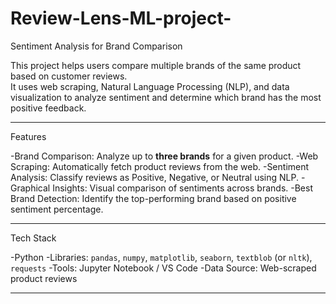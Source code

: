 # Review-Lens-ML-project-


Sentiment Analysis for Brand Comparison

This project helps users compare multiple brands of the same product based on customer reviews.  
It uses web scraping, Natural Language Processing (NLP), and data visualization to analyze sentiment and determine which brand has the most positive feedback.

---

Features

-Brand Comparison: Analyze up to **three brands** for a given product.
-Web Scraping: Automatically fetch product reviews from the web.
-Sentiment Analysis: Classify reviews as Positive, Negative, or Neutral using NLP.
-Graphical Insights: Visual comparison of sentiments across brands.
-Best Brand Detection: Identify the top-performing brand based on positive sentiment percentage.

---

Tech Stack

-Python
-Libraries: `pandas`, `numpy`, `matplotlib`, `seaborn`, `textblob` (or `nltk`), `requests`
-Tools: Jupyter Notebook / VS Code
-Data Source: Web-scraped product reviews

---
